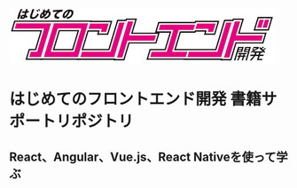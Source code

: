 ![React、Angular、Vue.js、React Nativeを使って学ぶ はじめてのフロントエンド開発](public/img/title_logo_small.png "React、Angular、Vue.js、React Nativeを使って学ぶ はじめてのフロントエンド開発")

# はじめてのフロントエンド開発 書籍サポートリポジトリ
## React、Angular、Vue.js、React Nativeを使って学ぶ





